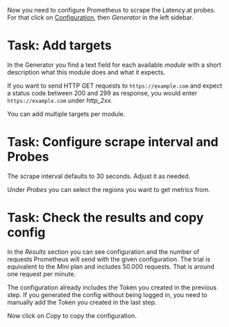 Now you need to configure Prometheus to scrape the Latency.at probes.
For that click on
[Configuration](https://[[HOST_SUBDOMAIN]]-8000-[[KATACODA_HOST]].environments.katacoda.com/dashboard/configuration),
then *Generator* in the left sidebar.

# Task: Add targets
In the Generator you find a text field for each available *module* with a short
description what this module does and what it expects.

If you want to send HTTP GET requests to `https://example.com` and expect a
status code between 200 and 299 as response, you would enter
`https://example.com` under *http_2xx*.

You can add multiple targets per module.

# Task: Configure scrape interval and Probes
The scrape interval defaults to 30 seconds. Adjust it as needed.

Under *Probes* you can select the regions you want to get metrics from.

# Task: Check the results and copy config
In the *Results* section you can see configuration and the number of requests
Prometheus will send with the given configuration. The trial is equivalent to
the *Mini* plan and includes 50.000 requests. That is around one request per
minute.

The configuration already includes the Token you created in the previous step.
If you generated the config without being logged in, you need to manually add
the Token you created in the last step.

Now click on *Copy* to copy the configuration.
